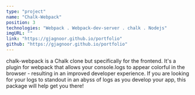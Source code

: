 ```yaml
---
type: "project"
name: "Chalk-Webpack"
position: 3
technologies: "Webpack . Webpack-dev-server . chalk . Nodejs"
imgURL: ""
link: "https://gjagnoor.github.io/portfolio"
github: "https://gjagnoor.github.io/portfolio"
---
```


chalk-webpack is a Chalk clone but specifically for the frontend. It's a plugin for webpack that allows your console.logs to appear colorful in the browser - resulting in an improved developer experience. If you are looking for your logs to standout in an abyss of logs as you develop your app, this package will help get you there!
